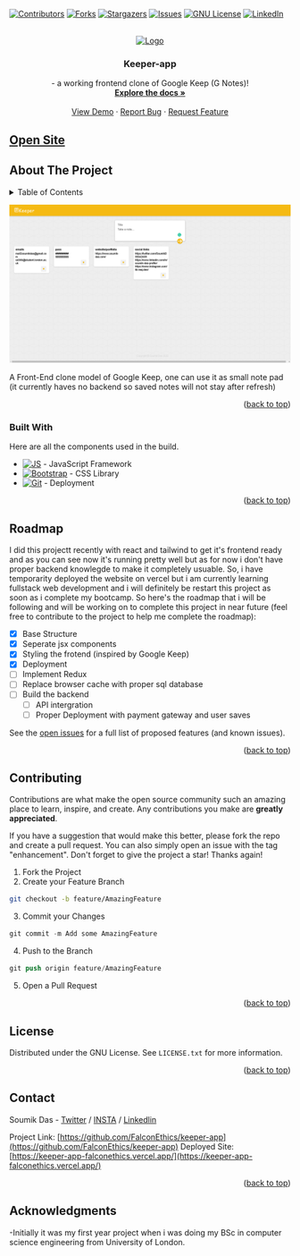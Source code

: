 <a name="readme-top"></a>
[![Contributors][contributors-shield]][contributors-url]
[![Forks][forks-shield]][forks-url]
[![Stargazers][stars-shield]][stars-url]
[![Issues][issues-shield]][issues-url]
[![GNU License][license-shield]][license-url]
[![LinkedIn][linkedin-shield]][linkedin-url]


<!-- PROJECT LOGO -->
<br />
<div align="center">
  <a href="https://github.com/FalconEthics/keeper-app">
    <img src="./assets/logo.png" alt="Logo" width="80" height="80">
  </a>

  <h3 align="center">Keeper-app</h3>

  <p align="center">
    - a working frontend clone of Google Keep (G Notes)!
    <br />
    <a href="https://github.com/FalconEthics/keeper-app"><strong>Explore the docs »</strong></a>
    <br />
    <br />
    <a href="https://keeper-app-falconethics.vercel.app/">View Demo</a>
    ·
    <a href="https://github.com/FalconEthics/keeper-app/issues">Report Bug</a>
    ·
    <a href="https://github.com/FalconEthics/keeper-app/issues">Request Feature</a>
  </p>
</div>

## <a href="https://keeper-app-falconethics.vercel.app/">Open Site</a>



<!-- ABOUT THE PROJECT -->
## About The Project
<details>
  <summary>Table of Contents</summary>
  <ol>
    <li>
      <a href="#about-the-project">About The Project</a>
      <ul>
        <li><a href="#built-with">Built With</a></li>
      </ul>
    </li>
    <li><a href="#roadmap">Roadmap</a></li>
    <li><a href="#contributing">Contributing</a></li>
    <li><a href="#license">License</a></li>
    <li><a href="#contact">Contact</a></li>
    <li><a href="#acknowledgments">Acknowledgments</a></li>
  </ol>
</details>

[![Product Name Screen Shot][product-screenshot]](https://keeper-app-falconethics.vercel.app/)

A Front-End clone model of Google Keep, one can use it as small note pad (it currently haves no backend so saved notes will not stay after refresh)

<p align="right">(<a href="#readme-top">back to top</a>)</p>



### Built With

Here are all the components used in the build.

* [![JS][Es6.com]][Es6-url] - JavaScript Framework
* [![Bootstrap][Bootstrap.com]][Bootstrap-url] - CSS Library
* [![Git][Git.com]][Git-url] - Deployment

<p align="right">(<a href="#readme-top">back to top</a>)</p>



<!-- ROADMAP -->
## Roadmap

I did this projectt recently with react and tailwind to get it's frontend ready and as you can see now it's running pretty well but as for now i don't have proper backend knowlegde to make it completely usuable. So, i have temporarity deployed the website on vercel but i am currently learning fullstack web development and i will definitely be restart this project as soon as i complete my bootcamp. So here's the roadmap that i will be following and will be working on to complete this project in near future (feel free to contribute to the project to help me complete the roadmap):

- [x] Base Structure
- [x] Seperate jsx components
- [x] Styling the frotend (inspired by Google Keep)
- [x] Deployment
- [ ] Implement Redux
- [ ] Replace browser cache with proper sql database
- [ ] Build the backend
    - [ ] API intergration
    - [ ] Proper Deployment with payment gateway and user saves

See the [open issues](https://github.com/FalconEthics/keeper-app/issuess) for a full list of proposed features (and known issues).

<p align="right">(<a href="#readme-top">back to top</a>)</p>



<!-- CONTRIBUTING -->
## Contributing

Contributions are what make the open source community such an amazing place to learn, inspire, and create. Any contributions you make are **greatly appreciated**.

If you have a suggestion that would make this better, please fork the repo and create a pull request. You can also simply open an issue with the tag "enhancement".
Don't forget to give the project a star! Thanks again!

1. Fork the Project
2. Create your Feature Branch 
 ```sh
git checkout -b feature/AmazingFeature
```
3. Commit your Changes 
```s
git commit -m Add some AmazingFeature
```
4. Push to the Branch 
```s
git push origin feature/AmazingFeature
```
5. Open a Pull Request

<p align="right">(<a href="#readme-top">back to top</a>)</p>



<!-- LICENSE -->
## License

Distributed under the GNU License. See `LICENSE.txt` for more information.

<p align="right">(<a href="#readme-top">back to top</a>)</p>



<!-- CONTACT -->
## Contact

Soumik Das - [Twitter](https://twitter.com/SoumikD95642409) / [INSTA](https://www.instagram.com/itz.raaj.das/) / [Linkedlin](https://www.linkedin.com/in/soumik-das-profile/)

Project Link: [https://github.com/FalconEthics/keeper-app](https://github.com/FalconEthics/keeper-app)
Deployed Site: [https://keeper-app-falconethics.vercel.app/](https://keeper-app-falconethics.vercel.app/)

<p align="right">(<a href="#readme-top">back to top</a>)</p>



## Acknowledgments

 -Initially it was my first year project when i was doing my BSc in computer science engineering from University of London.

<!-- MARKDOWN LINKS & IMAGES -->
<!-- https://www.markdownguide.org/basic-syntax/#reference-style-links -->
[contributors-shield]: https://img.shields.io/github/contributors/FalconEthics/Keeper-app.svg?style=for-the-badge
[contributors-url]: https://github.com/FalconEthics/keeper-app/graphs/contributors
[forks-shield]: https://img.shields.io/github/forks/FalconEthics/Keeper-app.svg?style=for-the-badge
[forks-url]: https://github.com/FalconEthics/keeper-app/network/members
[stars-shield]: https://img.shields.io/github/stars/FalconEthics/Keeper-app.svg?style=for-the-badge
[stars-url]: https://github.com/FalconEthics/keeper-app/stargazers
[issues-shield]: https://img.shields.io/github/issues/FalconEthics/Keeper-app.svg?style=for-the-badge

[issues-url]: https://github.com/FalconEthics/keeper-app/issues
[license-shield]: https://img.shields.io/github/license/FalconEthics/Keeper-app.svg?style=for-the-badge

[license-url]: https://github.com/FalconEthics/keeper-app/blob/main/LICENSE
[linkedin-shield]: https://img.shields.io/badge/-LinkedIn-black.svg?style=for-the-badge&logo=linkedin&colorB=555

[linkedin-url]: https://www.linkedin.com/in/soumik-das-profile/

[product-screenshot]: https://raw.githubusercontent.com/FalconEthics/keeper-app/main/Screenshot.png
<!-- [product-screenshot2]: https://raw.githubusercontent.com/FalconEthics/keeper-appmain/Trinetro_Drone_2022-Sep-03_04-16-58AM-000_CustomizedView13304029920.png
[product-screenshot3]: https://raw.githubusercontent.com/FalconEthics/keeper-appmain/Trinetro_Drone_2022-Sep-03_04-18-29AM-000_CustomizedView9151492485.png
[product-screenshot4]: https://raw.githubusercontent.com/FalconEthics/keeper-appmain/Trinetro_Drone_2022-Sep-03_04-22-00AM-000_CustomizedView12173695879.png
[product-components]: https://raw.githubusercontent.com/FalconEthics/keeper-appmain/Components.png -->


[Bootstrap.com]: https://img.shields.io/badge/tailwind-563D7C?style=for-the-badge&logo=tailwindcss&logoColor=white
[Bootstrap-url]: https://tailwindcss.com/
[Es6.com]: https://img.shields.io/badge/react-7BDCB5?style=for-the-badge&logo=react&logoColor=white
[Es6-url]: https://reactjs.org/
[Git.com]: https://img.shields.io/badge/vercel-FF6900?style=for-the-badge&logo=vercel&logoColor=white
[Git-url]: https://vercel.com/